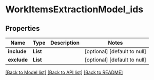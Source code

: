 # WorkItemsExtractionModel_ids
## Properties

| Name | Type | Description | Notes |
|------------ | ------------- | ------------- | -------------|
| **include** | **List** |  | [optional] [default to null] |
| **exclude** | **List** |  | [optional] [default to null] |

[[Back to Model list]](../README.md#documentation-for-models) [[Back to API list]](../README.md#documentation-for-api-endpoints) [[Back to README]](../README.md)

